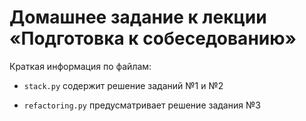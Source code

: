 # Домашнее задание к лекции «Подготовка к собеседованию»

Краткая информация по файлам:

- ``stack.py`` содержит решение заданий №1 и №2

- ``refactoring.py`` предусматривает решение задания №3
